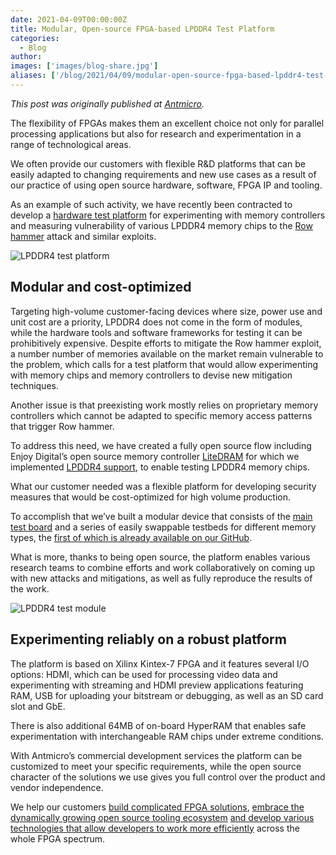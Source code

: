 ```yaml
---
date: 2021-04-09T00:00:00Z
title: Modular, Open-source FPGA-based LPDDR4 Test Platform
categories:
  - Blog
author:
images: ['images/blog-share.jpg']
aliases: ['/blog/2021/04/09/modular-open-source-fpga-based-lpddr4-test-platform/']
---
```


*This post was originally published at [Antmicro](https://antmicro.com/blog/2021/04/lpddr4-test-platform/).*

The flexibility of FPGAs makes them an excellent choice not only for parallel processing applications but also for research and experimentation in a range of technological areas.

We often provide our customers with flexible R&D platforms that can be easily adapted to changing requirements and new use cases as a result of our practice of using open source hardware, software, FPGA IP and tooling.

As an example of such activity, we have recently been contracted to develop a [hardware test platform](https://github.com/antmicro/lpddr4-test-board) for experimenting with memory controllers and measuring vulnerability of various LPDDR4 memory chips to the [Row hammer](https://en.wikipedia.org/wiki/Row_hammer) attack and similar exploits.

![LPDDR4 test platform](LPDDR4_test_board_front.jpg)

## Modular and cost-optimized

Targeting high-volume customer-facing devices where size, power use and unit cost are a priority, LPDDR4 does not come in the form of modules, while the hardware tools and software frameworks for testing it can be prohibitively expensive.
Despite efforts to mitigate the Row hammer exploit, a number number of memories available on the market remain vulnerable to the problem, which calls for a test platform that would allow experimenting with memory chips and memory controllers to devise new mitigation techniques.

Another issue is that preexisting work mostly relies on proprietary memory controllers which cannot be adapted to specific memory access patterns that trigger Row hammer.

To address this need, we have created a fully open source flow including Enjoy Digital’s open source memory controller [LiteDRAM](https://github.com/enjoy-digital/litedram) for which we implemented [LPDDR4 support](https://github.com/enjoy-digital/litedram/tree/master/litedram/phy/lpddr4), to enable testing LPDDR4 memory chips.

What our customer needed was a flexible platform for developing security measures that would be cost-optimized for high volume production.

To accomplish that we’ve built a modular device that consists of the [main test board](https://github.com/antmicro/lpddr4-test-board) and a series of easily swappable testbeds for different memory types, the [first of which is already available on our GitHub](https://github.com/antmicro/lpddr4-testbed).

What is more, thanks to being open source, the platform enables various research teams to combine efforts and work collaboratively on coming up with new attacks and mitigations, as well as fully reproduce the results of the work.

![LPDDR4 test module](LPDDR4_module_front.jpg)

## Experimenting reliably on a robust platform

The platform is based on Xilinx Kintex-7 FPGA and it features several I/O options: HDMI, which can be used for processing video data and experimenting with streaming and HDMI preview applications featuring RAM, USB for uploading your bitstream or debugging, as well as an SD card slot and GbE.

There is also additional 64MB of on-board HyperRAM that enables safe experimentation with interchangeable RAM chips under extreme conditions.

With Antmicro’s commercial development services the platform can be customized to meet your specific requirements, while the open source character of the solutions we use gives you full control over the product and vendor independence.

We help our customers [build complicated FPGA solutions](https://antmicro.com/blog/2021/02/high-throughput-open-source-pcie-on-xilinx-vu19/), [embrace the dynamically growing open source tooling ecosystem](https://antmicro.com/blog/2020/06/quicklogic-open-reconfigurable-computing-press-release/) [and develop various technologies that allow developers to work more efficiently](https://antmicro.com/blog/2021/03/github-actions-self-hosted-runners/) across the whole FPGA spectrum.